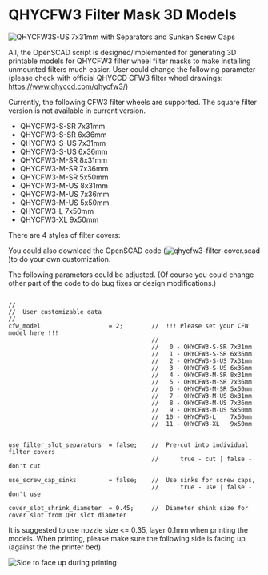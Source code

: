 # QHYCFW3 Filter Mask 3D Models


![QHYCFW3S-US 7x31mm with Separators and Sunken Screw Caps](https://user-images.githubusercontent.com/24981822/134816844-0df083ad-7779-49d9-8e51-ca694955b816.png)

All, the OpenSCAD script is designed/implemented for generating 3D printable models for QHYCFW3 filter wheel filter masks to make installing unmounted filters much easier. User could change the following parameter (please check with official QHYCCD CFW3 filter wheel drawings: https://www.qhyccd.com/qhycfw3/)

Currently, the following CFW3 filter wheels are supported. The square filter version is not available in current version.

- QHYCFW3-S-SR 7x31mm
- QHYCFW3-S-SR 6x36mm
- QHYCFW3-S-US 7x31mm
- QHYCFW3-S-US 6x36mm
- QHYCFW3-M-SR 8x31mm
- QHYCFW3-M-SR 7x36mm
- QHYCFW3-M-SR 5x50mm
- QHYCFW3-M-US 8x31mm
- QHYCFW3-M-US 7x36mm
- QHYCFW3-M-US 5x50mm
- QHYCFW3-L    7x50mm
- QHYCFW3-XL   9x50mm

There are 4 styles of filter covers:



You could also download the OpenSCAD code (![qhycfw3-filter-cover.scad](https://github.com/mxcoppell/qhycfw3-filter-cover/blob/main/openscad/qhycfw3-filter-cover.scad))to do your own customization. 

The following parameters could be adjusted. (Of course you could change other part of the code to do bug fixes or design modifications.)

```

//
//  User customizable data
//
cfw_model                   = 2;        //  !!! Please set your CFW model here !!!
                                        //
                                        //   0 - QHYCFW3-S-SR 7x31mm
                                        //   1 - QHYCFW3-S-SR 6x36mm
                                        //   2 - QHYCFW3-S-US 7x31mm
                                        //   3 - QHYCFW3-S-US 6x36mm
                                        //   4 - QHYCFW3-M-SR 8x31mm
                                        //   5 - QHYCFW3-M-SR 7x36mm
                                        //   6 - QHYCFW3-M-SR 5x50mm
                                        //   7 - QHYCFW3-M-US 8x31mm
                                        //   8 - QHYCFW3-M-US 7x36mm
                                        //   9 - QHYCFW3-M-US 5x50mm
                                        //  10 - QHYCFW3-L    7x50mm
                                        //  11 - QHYCFW3-XL   9x50mm


use_filter_slot_separators  = false;    //  Pre-cut into individual filter covers
                                        //      true - cut | false - don't cut

use_screw_cap_sinks         = false;    //  Use sinks for screw caps, 
                                        //      true - use | false - don't use
                                        
cover_slot_shrink_diameter  = 0.45;     //  Diameter shink size for cover slot from QHY slot diameter
```

It is suggested to use nozzle size <= 0.35, layer 0.1mm when printing the models. When printing, please make sure the following side is facing up (against the the printer bed). 

![Side to face up during printing](https://github.com/mxcoppell/qhycfw3-filter-cover/blob/main/image/print-orientation.jpeg)


